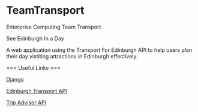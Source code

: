 # TeamTransport
Enterprise Computing Team Transport 

See Edinburgh In a Day

A web application using the Transport For Edinburgh API to help users plan their day vistiting attractions in Edinburgh effectively.


=== Useful Links ===

[Django](https://www.djangoproject.com)

[Edinburgh Transport API](http://www.mybustracker.co.uk/docs/edinburgh/10124-MAN-11251-C%20MyBustracker%20Web%20Services%20-%20Third-party%20developer's%20guide.pdf)

[Trip Advisor API](https://developer-tripadvisor.com/content-api/description/)